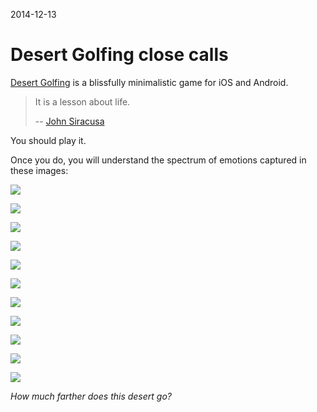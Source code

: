 2014-12-13

Desert Golfing close calls
==========================

[Desert Golfing][] is a blissfully minimalistic game for iOS and
Android.

  [Desert Golfing]: http://desertgolfing.captain-games.com/

> It is a lesson about life.
>
> -- [John Siracusa](http://atp.fm/episodes/94)

You should play it.

Once you do, you will understand the spectrum of emotions captured in
these images:

[![](min/193.png)](full/193.png)

[![](min/281.png)](full/281.png)

[![](min/306.png)](full/306.png)

[![](min/532.png)](full/532.png)

[![](min/691.png)](full/691.png)

[![](min/877.png)](full/877.png)

[![](min/932.png)](full/932.png)

[![](min/998.png)](full/998.png)

[![](min/1497.png)](full/1497.png)

[![](min/1527.png)](full/1527.png)

[![](min/1810.png)](full/1810.png)

<p class="centered">
    <i>How much farther does this desert go?</i>
</p>
